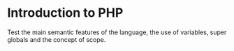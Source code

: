 # Introduction to PHP

Test the main semantic features of the language, the use of variables, super globals and the concept of scope.
